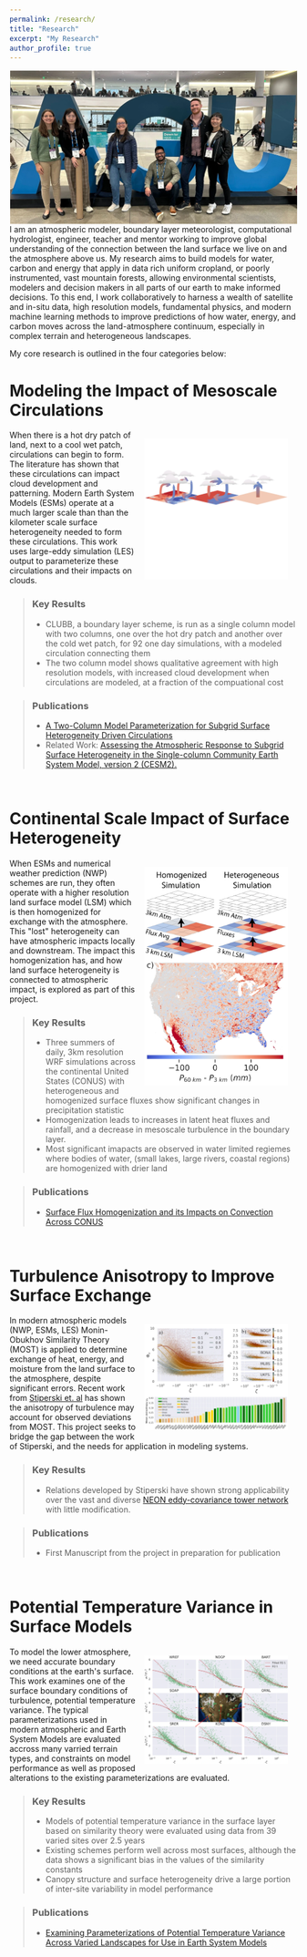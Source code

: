 ```yaml
---
permalink: /research/
title: "Research"
excerpt: "My Research"
author_profile: true
---
```

<img src="../files/agu_sign.webp" alt="Image of Dr. Waterman with fellow students and his undergraduate mentee while a PhD student. Image taken at the AGU Conference, 2023" style="float:left;max-width:100%;height:auto;padding:1px;"/>

I am an atmospheric modeler, boundary layer meteorologist, computational hydrologist, engineer, teacher and mentor working to improve global understanding of the connection between the land surface we live on and the atmosphere above us. My research aims to build models for water, carbon and energy that apply in data rich uniform cropland, or poorly instrumented, vast mountain forests, allowing environmental scientists, modelers and decision makers in all parts of our earth to make informed decisions. To this end, I work collaboratively to harness a wealth of satellite and in-situ data, high resolution models, fundamental physics, and modern machine learning methods to improve predictions of how water, energy, and carbon moves across the land-atmosphere continuum, especially in complex terrain and heterogeneous landscapes.

My core research is outlined in the four categories below:


Modeling the Impact of Mesoscale Circulations
=====

<img src="../files/circulations.webp" alt="Image 1" style="float:right;max-width:50%;height:auto;padding:15px;"/>

When there is a hot dry patch of land, next to a cool wet patch, circulations can begin to form. The literature has shown that these circulations can impact cloud development and patterning. Modern Earth System Models (ESMs) operate at a much larger scale than than the kilometer scale surface heterogeneity needed to form these circulations. This work uses large-eddy simulation (LES) output to parameterize these circulations and their impacts on clouds.

> ### Key Results
> * CLUBB, a boundary layer scheme, is run as a single column model with two columns, one over the hot dry patch and another over the cold wet patch, for 92 one day simulations, with a modeled circulation connecting them
> * The two column model shows qualitative agreement with high resolution models, with increased cloud development when circulations are modeled, at a fraction of the compuational cost

> ### Publications
> * [A Two-Column Model Parameterization for Subgrid Surface Heterogeneity Driven Circulations](https://tswater.github.io/publication/2022_a)
> * Related Work:  [Assessing the Atmospheric Response to Subgrid Surface Heterogeneity in the Single-column Community Earth System Model, version 2 (CESM2).](https://doi.org/10.1029/2022MS003517 )


<br>

Continental Scale Impact of Surface Heterogeneity
=====

<img src="../files/wrf_hethmg.webp" alt="Image 1" style="float:right;max-width:50%;height:auto;padding:15px;"/>

When ESMs and numerical weather prediction (NWP) schemes are run, they often operate with a higher resolution land surface model (LSM) which is then homogenized for exchange with the atmosphere. This "lost" heterogeneity can have atmospheric impacts locally and downstream. The impact this homogenization has, and how land surface heterogeneity is connected to atmospheric impact, is explored as part of this project.

> ### Key Results
> * Three summers of daily, 3km resolution WRF simulations across the continental United States (CONUS) with heterogeneous and homogenized surface fluxes show significant changes in precipitation statistic
> * Homogenization leads to increases in latent heat fluxes and rainfall, and a decrease in mesoscale turbulence in the boundary layer.
> * Most significant imapacts are observed in water limited regiemes where bodies of water, (small lakes, large rivers, coastal regions) are homogenized with drier land

> ### Publications 
> * [Surface Flux Homogenization and its Impacts on Convection Across CONUS](https://tswater.github.io/publication/2022_b)


<br>

Turbulence Anisotropy to Improve Surface Exchange
=====

<img src="../files/ani.webp" alt="Image 1" style="float:right;max-width:50%;height:auto;padding:15px;"/>

In modern atmospheric models (NWP, ESMs, LES) Monin-Obukhov Similarity Theory (MOST) is applied to determine exchange of heat, energy, and moisture from the land surface to the atmosphere, despite significant errors. Recent work from [Stiperski et. al](https://doi.org/10.1103/PhysRevLett.130.124001) has shown the anisotropy of turbulence may account for observed deviations from MOST. This project seeks to bridge the gap between the work of Stiperski, and the needs for application in modeling systems.

> ### Key Results
> * Relations developed by Stiperski have shown strong applicability over the vast and diverse [NEON eddy-covariance tower network](https://www.neonscience.org/field-sites) with little modification.

> ### Publications 
> * First Manuscript from the project in preparation for publication


<br>

Potential Temperature Variance in Surface Models
=====

<img src="../files/ptv.webp" alt="Image 1" style="float:right;max-width:50%;height:auto;padding:15px;"/>

To model the lower atmosphere, we need accurate boundary conditions at the earth's surface. This work examines one of the surface boundary conditions of turbulence, potential temperature variance. The typical parameterizations used in modern atmospheric and Earth System Models are evaluated accross many varried terrain types, and constraints on model performance as well as proposed alterations to the existing parameterizations are evaluated.

> ### Key Results
> * Models of potential temperature variance in the surface layer based on similarity theory were evaluated using data from 39 varied sites over 2.5 years
> * Existing schemes perform well across most surfaces, although the data shows a significant bias in the values of the similarity constants
> * Canopy structure and surface heterogeneity drive a large portion of inter-site variability in model performance

> ### Publications
> * [Examining Parameterizations of Potential Temperature Variance Across Varied Landscapes for Use in Earth System Models](https://tswater.github.io/publication/2022_a)

